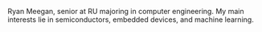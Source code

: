 Ryan Meegan, senior at RU majoring in computer engineering. My main interests lie in semiconductors, embedded devices, and machine learning.

